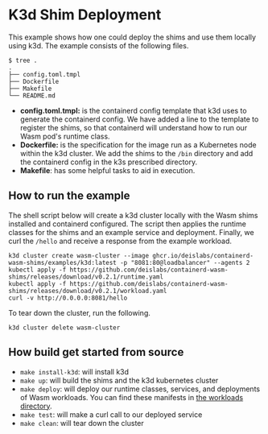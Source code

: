 # K3d Shim Deployment
This example shows how one could deploy the shims and use them locally using k3d. The example consists of the following files.

```
$ tree .
.
├── config.toml.tmpl
├── Dockerfile
├── Makefile
└── README.md
```

- **config.toml.tmpl:** is the containerd config template that k3d uses to generate the containerd config. We have added a line to the template to register the shims, so that containerd will understand how to run our Wasm pod's runtime class.
- **Dockerfile:** is the specification for the image run as a Kubernetes node within the k3d cluster. We add the shims to the `/bin` directory and add the containerd config in the k3s prescribed directory.
- **Makefile**: has some helpful tasks to aid in execution.

## How to run the example
The shell script below will create a k3d cluster locally with the Wasm shims installed and containerd configured. The script then applies the runtime classes for the shims and an example service and deployment. Finally, we curl the `/hello` and receive a response from the example workload.
```shell
k3d cluster create wasm-cluster --image ghcr.io/deislabs/containerd-wasm-shims/examples/k3d:latest -p "8081:80@loadbalancer" --agents 2
kubectl apply -f https://github.com/deislabs/containerd-wasm-shims/releases/download/v0.2.1/runtime.yaml
kubectl apply -f https://github.com/deislabs/containerd-wasm-shims/releases/download/v0.2.1/workload.yaml
curl -v http://0.0.0.0:8081/hello
```

To tear down the cluster, run the following.
```shell
k3d cluster delete wasm-cluster
```

## How build get started from source
- `make install-k3d`: will install k3d
- `make up`: will build the shims and the k3d kubernetes cluster
- `make deploy`: will deploy our runtime classes, services, and deployments of Wasm workloads. You can find these manifests in [the workloads directory](../workloads).
- `make test`: will make a curl call to our deployed service
- `make clean`: will tear down the cluster